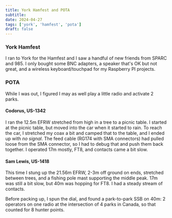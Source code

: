 ```yaml
---
title: York Hamfest and POTA
subtitle: 
date: 2024-04-27
tags: ['york', 'hamfest', 'pota']
draft: false
---
```


### York Hamfest
I ran to York for the Hamfest
and I saw a handful
of new friends
from SPARC and 985.
I only bought some BNC adapters,
a speaker that's OK but not great,
and a wireless keyboard/touchpad 
for my Raspberry PI projects.

### POTA

While I was out,
I figured I may as well play
a little radio
and activate 2 parks.

#### Codorus, US-1342

I ran the 12.5m EFRW stretched from high in a tree to a picnic table.
I started at the picnic table, but moved into the car when it started to rain.
To reach the car, I stretched my coax a bit and camped that to the table,
and I ended up with _no signal_. The feed cable (RG174 with SMA connectors)
had pulled loose from the SMA connector, 
so I had to debug that and push them back together.
I operated 17m mostly, FT8, 
and contacts came a bit slow.

#### Sam Lewis, US-1418

This time I stung up the 21.56m EFRW, 
2-3m off ground on ends, 
stretched between trees,
and a fishing pole mast supporting the middle peak.
17m was still a bit slow,
but 40m was hopping for FT8. 
I had a steady stream of contacts.

Before packing up, I spun the dial, 
and found a park-to-park SSB on 40m:
2 operators on one radio 
at the intersection of 4 parks in Canada,
so that counted for 8 hunter points.

<!--more-->
